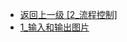 - [返回上一级 [2_流程控制]](page/后端/JavaNote/2_Java(书栈)/2_快速入门/2_流程控制/)
- [1_输入和输出图片](page/后端/JavaNote/2_Java(书栈)/2_快速入门/2_流程控制/1_输入和输出图片/)
